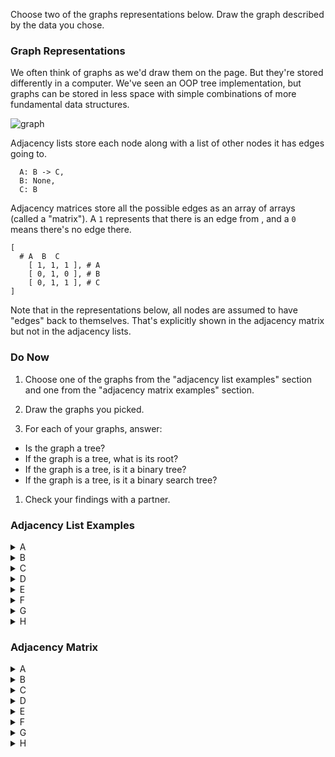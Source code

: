 Choose two of the graphs representations below. Draw the graph described by the data you chose.

### Graph Representations


We often think of graphs as we'd draw them on the page. But they're stored differently in a computer.  We've seen an OOP tree implementation, but graphs can be stored in less space with simple combinations of more fundamental data structures.

![graph](https://cloud.githubusercontent.com/assets/3254910/19509277/e2f49b22-9592-11e6-91be-adc6c827ea07.png)


Adjacency lists store each node along with a list of other nodes it has edges going to.

```
  A: B -> C,
  B: None,
  C: B
```

Adjacency matrices store all the possible edges as an array of arrays (called a "matrix"). A `1` represents that there is an edge from , and a `0` means there's no edge there.

```
[
  # A  B  C  
	[ 1, 1, 1 ], # A
	[ 0, 1, 0 ], # B
	[ 0, 1, 1 ], # C
]
```



Note that in the representations below, all nodes are assumed to have "edges" back to themselves. That's explicitly shown in the adjacency matrix but not in the adjacency lists.


### Do Now

1. Choose one of the graphs from the "adjacency list examples" section and one from the "adjacency matrix examples" section.

1. Draw the graphs you picked.

1. For each of your graphs, answer:

  - Is the graph a tree?  
  - If the graph is a tree, what is its root?  
  - If the graph is a tree, is it a binary tree?  
  - If the graph is a tree, is it a binary search tree?   

1. Check your findings with a partner.


### Adjacency List Examples

<details><summary>A</summary>

```
  1: 2,
  2: 1,
  3: 2 -> 5,
  4: None,
  5: 4 -> 6,
  6: 5
```
</details>

<details><summary>B</summary>

```
  1: 4,
  2: 3,
  3: None,
  4: None,
  5: 1 -> 2 -> 4 -> 6,
  6: None
```
</details>

<details><summary>C</summary>

```
  1: 6,
  2: 1,
  3: 5,
  4: 3,
  5: 2,
  6: 4
```
</details>

<details><summary>D</summary>

```
  1: 4,
  2: 1 -> 4,
  3: None,
  4: 3 -> 6,
  5: 2,
  6: 1 -> 3,
```
</details>

<details><summary>E</summary>

```
  1: None,
  2: 1,
  3: 2 -> 5,
  4: None,
  5: 4 -> 6,
  6: None
```
</details>

<details><summary>F</summary>

```
  1: None,
  2: 3,
  3: None,
  4: None,
  5: 1 -> 2 -> 4 -> 6,
  6: None
```
</details>

<details><summary>G</summary>

```
  1: 6,
  2: None,
  3: 5,
  4: 3,
  5: 2,
  6: 4
```
</details>

<details><summary>H</summary>

```
  1: None,
  2: None,
  3: 1 -> 2,
  4: 3 -> 6,
  5: None,
  6: 5
```
</details>


### Adjacency Matrix

<details><summary>A</summary>
```
[
  # 1  2  3  4  5  6
	[ 1, 1, 0, 0, 0, 0 ], # 1
	[ 1, 1, 0, 0, 0, 0 ], # 2
	[ 0, 1, 1, 0, 1, 0 ], # 3
	[ 0, 0, 0, 1, 0, 0 ], # 4
	[ 0, 0, 0, 1, 1, 1 ], # 5
	[ 0, 0, 0, 0, 1, 1 ]  # 6
]
```
</details>

<details><summary>B</summary>
```
[
  # 1  2  3  4  5  6
	[ 1, 0, 0, 1, 0, 0 ], # 1
	[ 0, 1, 1, 0, 0, 0 ], # 2
	[ 0, 0, 1, 0, 0, 0 ], # 3
	[ 0, 0, 0, 1, 0, 0 ], # 4
	[ 1, 1, 0, 1, 1, 1 ], # 5
	[ 0, 0, 0, 0, 0, 1 ]  # 6
]
```
</details>

<details><summary>C</summary>
```
[
  # 1  2  3  4  5  6
	[ 1, 0, 0, 0, 0, 1 ], # 1
	[ 1, 1, 0, 0, 0, 0 ], # 2
	[ 0, 0, 1, 0, 1, 0 ], # 3
	[ 0, 0, 1, 1, 0, 0 ], # 4
	[ 0, 1, 0, 0, 1, 0 ], # 5
	[ 0, 0, 0, 1, 0, 1 ]  # 6
]
```
</details>

<details><summary>D</summary>
```
[
  # 1  2  3  4  5  6
	[ 1, 0, 0, 1, 0, 0 ], # 1
	[ 1, 1, 0, 1, 0, 0 ], # 2
	[ 0, 0, 1, 0, 0, 0 ], # 3
	[ 0, 0, 1, 1, 0, 1 ], # 4
	[ 0, 1, 0, 0, 1, 0 ], # 5
	[ 1, 0, 1, 0, 0, 1 ]  # 6
]
```
</details>

<details><summary>E</summary>
```
[
  # 1  2  3  4  5  6
	[ 1, 0, 0, 0, 0, 0 ], # 1
	[ 1, 1, 0, 0, 0, 0 ], # 2
	[ 0, 1, 1, 0, 1, 0 ], # 3
	[ 0, 0, 0, 1, 0, 0 ], # 4
	[ 0, 0, 0, 1, 1, 1 ], # 5
	[ 0, 0, 0, 0, 0, 1 ]  # 6
]
```
</details>

<details><summary>F</summary>
```
[
  # 1  2  3  4  5  6
	[ 1, 0, 0, 0, 0, 0 ], # 1
	[ 0, 1, 1, 0, 0, 0 ], # 2
	[ 0, 0, 1, 0, 0, 0 ], # 3
	[ 0, 0, 0, 1, 0, 0 ], # 4
	[ 1, 1, 0, 1, 1, 1 ], # 5
	[ 0, 0, 0, 0, 0, 1 ]  # 6
]
```
</details>

<details><summary>G</summary>
```
[
  # 1  2  3  4  5  6
	[ 1, 0, 0, 0, 0, 1 ], # 1
	[ 0, 1, 0, 0, 0, 0 ], # 2
	[ 0, 0, 1, 0, 1, 0 ], # 3
	[ 0, 0, 1, 1, 0, 0 ], # 4
	[ 0, 1, 0, 0, 1, 0 ], # 5
	[ 0, 0, 0, 1, 0, 1 ]  # 6
]
```
</details>

<details><summary>H</summary>
```
[
  # 1  2  3  4  5  6
	[ 1, 0, 0, 0, 0, 0 ], # 1
	[ 0, 1, 0, 0, 0, 0 ], # 2
	[ 1, 1, 1, 0, 0, 0 ], # 3
	[ 0, 0, 1, 1, 0, 1 ], # 4
	[ 0, 0, 0, 0, 1, 0 ], # 5
	[ 0, 0, 0, 0, 1, 1 ]  # 6
]
```
</details>
